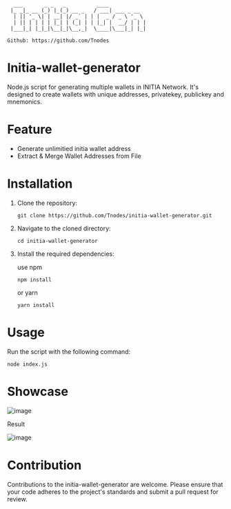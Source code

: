 
```
  ___       _ _   _          ____
 |_ _|_ __ (_) |_(_) __ _   / ___| ___ _ __
  | || '_ \| | __| |/ _` | | |  _ / _ \ '_ \
  | || | | | | |_| | (_| | | |_| |  __/ | | |
 |___|_| |_|_|\__|_|\__,_|  \____|\___|_| |_|

Github: https://github.com/Tnodes
```
# Initia-wallet-generator
Node.js script for generating multiple wallets in INITIA Network. It's designed to create wallets with unique addresses, privatekey, publickey and mnemonics.

# Feature
- Generate unlimitied initia wallet address
- Extract & Merge Wallet Addresses from File

# Installation
1. Clone the repository:
   ```
   git clone https://github.com/Tnodes/initia-wallet-generator.git
   ```
3. Navigate to the cloned directory:
   ```
   cd initia-wallet-generator
   ```
5. Install the required dependencies:
   
   use npm
   ```
   npm install
   ```
   or yarn
   ```
   yarn install
   ```
# Usage
Run the script with the following command:
```
node index.js
```
# Showcase

![image](https://github.com/Tnodes/initia-wallet-generator/assets/83104623/107e86b9-bde2-44e1-af30-e4b1953e568f)

Result

![image](https://github.com/Tnodes/initia-wallet-generator/assets/83104623/1b685189-1bf5-4927-9a4f-42c1972a3627)

# Contribution
Contributions to the initia-wallet-generator are welcome. Please ensure that your code adheres to the project's standards and submit a pull request for review.

